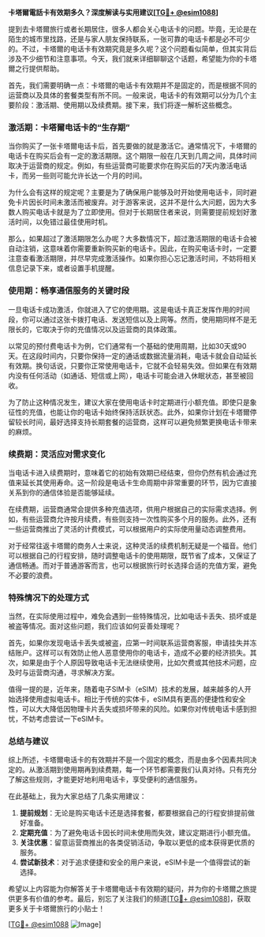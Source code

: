 **卡塔爾電話卡有效期多久？深度解读与实用建议[[TG💪+ @esim1088](https://t.me/s/esim1088)]**

提到去卡塔爾旅行或者长期居住，很多人都会关心电话卡的问题。毕竟，无论是在陌生的城市里找路，还是与家人朋友保持联系，一张可靠的电话卡都是必不可少的。不过，卡塔爾的电话卡有效期究竟是多久呢？这个问题看似简单，但其实背后涉及不少细节和注意事项。今天，我们就来详细聊聊这个话题，希望能为你的卡塔爾之行提供帮助。

首先，我们需要明确一点：卡塔爾的电话卡有效期并不是固定的，而是根据不同的运营商以及具体的套餐类型有所不同。一般来说，电话卡的有效期可以分为几个主要阶段：激活期、使用期以及续费期。接下来，我们将逐一解析这些概念。

### 激活期：卡塔爾电话卡的“生存期”

当你购买了一张卡塔爾电话卡后，首先要做的就是激活它。通常情况下，卡塔爾的电话卡在购买后会有一定的激活期限。这个期限一般在几天到几周之间，具体时间取决于运营商的规定。例如，有些运营商可能要求你在购买后的7天内激活电话卡，而另一些则可能允许长达一个月的时间。

为什么会有这样的规定呢？主要是为了确保用户能够及时开始使用电话卡，同时避免卡片因长时间未激活而被废弃。对于游客来说，这并不是什么大问题，因为大多数人购买电话卡就是为了立即使用。但对于长期居住者来说，则需要提前规划好激活时间，以免错过最佳使用时机。

那么，如果超过了激活期限怎么办呢？大多数情况下，超过激活期限的电话卡会被自动注销，这意味着你需要重新购买新的电话卡。因此，在购买电话卡时，一定要注意查看激活期限，并尽早完成激活操作。如果你担心忘记激活时间，不妨将相关信息记录下来，或者设置手机提醒。

### 使用期：畅享通信服务的关键时段

一旦电话卡成功激活，你就进入了它的使用期。这是电话卡真正发挥作用的时间段，你可以通过这张卡拨打电话、发送短信以及上网等。然而，使用期同样不是无限长的，它取决于你的充值情况以及运营商的具体政策。

以常见的预付费电话卡为例，它们通常有一个基础的使用周期，比如30天或90天。在这段时间内，只要你保持一定的通话或数据流量消耗，电话卡就会自动延长有效期。换句话说，只要你正常使用电话卡，它就不会轻易失效。但如果在有效期内没有任何活动（如通话、短信或上网），电话卡可能会进入休眠状态，甚至被回收。

为了防止这种情况发生，建议大家在使用电话卡时定期进行小额充值。即使只是象征性的充值，也能让你的电话卡始终保持活跃状态。此外，如果你计划在卡塔爾停留较长时间，最好选择支持长期套餐的运营商，这样可以避免频繁更换电话卡带来的麻烦。

### 续费期：灵活应对需求变化

当电话卡进入续费期时，意味着它的初始有效期已经结束，但你仍然有机会通过充值来延长其使用寿命。这一阶段是电话卡生命周期中非常重要的环节，因为它直接关系到你的通信体验是否能够延续。

在续费期，运营商通常会提供多种充值选项，供用户根据自己的实际需求选择。例如，有些运营商允许按月续费，有些则支持一次性购买多个月的服务。此外，还有一些运营商推出了灵活的计费模式，可以根据用户的实际使用量动态调整费用。

对于经常往返卡塔爾的商务人士来说，这种灵活的续费机制无疑是一个福音。他们可以根据自己的行程安排，随时调整电话卡的使用期限，既节省了成本，又保证了通信畅通。而对于普通游客而言，也可以根据旅行时长选择合适的充值方案，避免不必要的浪费。

### 特殊情况下的处理方式

当然，在实际使用过程中，难免会遇到一些特殊情况，比如电话卡丢失、损坏或是被盗等情况。面对这些问题，我们应该如何妥善处理呢？

首先，如果你发现电话卡丢失或被盗，应第一时间联系运营商客服，申请挂失并冻结账户。这样可以有效防止他人恶意使用你的电话卡，造成不必要的经济损失。其次，如果是由于个人原因导致电话卡无法继续使用，比如欠费或其他技术问题，应及时与运营商沟通，寻求解决方案。

值得一提的是，近年来，随着电子SIM卡（eSIM）技术的发展，越来越多的人开始选择使用虚拟电话卡。相比于传统的实体卡，eSIM具有更高的便捷性和安全性，可以大大降低因物理卡片丢失或损坏带来的风险。如果你对传统电话卡感到担忧，不妨考虑尝试一下eSIM卡。

### 总结与建议

综上所述，卡塔爾电话卡的有效期并不是一个固定的概念，而是由多个因素共同决定的。从激活期到使用期再到续费期，每一个环节都需要我们认真对待。只有充分了解这些规则，才能更好地利用电话卡，享受便利的通信服务。

在此基础上，我为大家总结了几条实用建议：

1. **提前规划**：无论是购买电话卡还是选择套餐，都要根据自己的行程安排提前做好准备。
2. **定期充值**：为了避免电话卡因长时间未使用而失效，建议定期进行小额充值。
3. **关注优惠**：留意运营商推出的各类促销活动，争取以更低的成本获得更优质的服务。
4. **尝试新技术**：对于追求便捷和安全的用户来说，eSIM卡是一个值得尝试的新选择。

希望以上内容能为你解答关于卡塔爾电话卡有效期的疑问，并为你的卡塔爾之旅提供更多有价值的参考。最后，别忘了关注我们的频道[[TG💪+ @esim1088](https://t.me/s/esim1088)]，获取更多关于卡塔爾旅行的小贴士！

[[TG💪+ @esim1088](https://t.me/s/esim1088) ![Image](https://i.postimg.cc/4NQfJmqS/Snipaste-2025-05-13-00-14-12.png)]